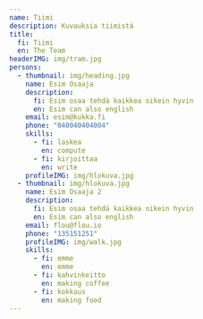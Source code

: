 ```yaml
---
name: Tiimi
description: Kuvauksia tiimistä
title:
  fi: Tiimi
  en: The Team
headerIMG: img/tram.jpg
persons:
  - thumbnail: img/heading.jpg
    name: Esim Osaaja
    description:
      fi: Esim osaa tehdä kaikkea oikein hyvin
      en: Esim can also english
    email: esim@kukka.fi
    phone: "040040404004"
    skills:
      - fi: laskea
        en: compute
      - fi: kirjoittaa
        en: write
    profileIMG: img/hlokuva.jpg
  - thumbnail: img/hlokuva.jpg
    name: Esim Osaaja 2
    description:
      fi: Esim osaa tehdä kaikkea oikein hyvin
      en: Esim can also english
    email: flou@flou.io
    phone: "135151251"
    profileIMG: img/walk.jpg
    skills:
      - fi: emme
        en: emme
      - fi: kahvinkeitto
        en: making coffee
      - fi: kokkaus
        en: making food
---
```

